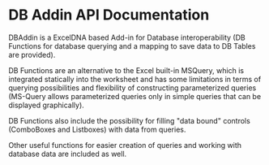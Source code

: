 
# DB Addin API Documentation

DBAddin is a ExcelDNA based Add-in for Database interoperability (DB Functions for database querying and a mapping to save data to DB Tables are provided).  

DB Functions are an alternative to the Excel built-in MSQuery, which is integrated statically into the worksheet and has some limitations in terms of querying possibilities and flexibility of constructing parameterized queries (MS-Query allows parameterized queries only in simple queries that can be displayed graphically).  

DB Functions also include the possibility for filling "data bound" controls (ComboBoxes and Listboxes) with data from queries.  

Other useful functions for easier creation of queries and working with database data are included as well.  
